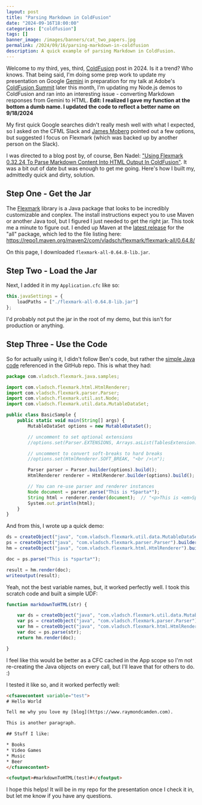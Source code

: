```yaml
---
layout: post
title: "Parsing Markdown in ColdFusion"
date: "2024-09-16T18:00:00"
categories: ["coldfusion"]
tags: []
banner_image: /images/banners/cat_two_papers.jpg
permalink: /2024/09/16/parsing-markdown-in-coldfusion
description: A quick example of parsing Markdown in ColdFusion.
---
```


Welcome to my third, yes, third, [ColdFusion](https://www.raymondcamden.com/categories/coldfusion) post in 2024. Is it a trend? Who knows. That being said, I'm doing some prep work to update my presentation on Google [Gemini](https://gemini.google.com) in preparation for my talk at Adobe's [ColdFusion Summit](https://cfsummit.adobeevents.com/) later this month, I'm updating my Node.js demos to ColdFusion and ran into an interesting issue - converting Markdown responses from Gemini to HTML. **Edit: I realized I gave my function at the bottom a dumb name. I updated the code to reflect a better name on 9/18/2024**

My first quick Google searches didn't really mesh well with what I expected, so I asked on the CFML Slack and [James Moberg](https://github.com/JamoCA) pointed out a few options, but suggested I focus on Flexmark (which was backed up by another person on the Slack). 

I was directed to a blog post by, of course, Ben Nadel: ["Using Flexmark 0.32.24 To Parse Markdown Content Into HTML Output In ColdFusion"](https://www.bennadel.com/blog/3452-using-flexmark-0-32-24-to-parse-markdown-content-into-html-output-in-coldfusion.htm). It was a bit out of date but was enough to get me going. Here's how I built my, admittedly quick and dirty, solution. 

## Step One - Get the Jar

The [Flexmark](https://github.com/vsch/flexmark-java) library is a Java package that looks to be incredibly customizable and conplex. The install instructions expect you to use Maven or another Java tool, but I figured I just needed to get the right jar. This took me a minute to figure out. I ended up Maven at the [latest release](https://mvnrepository.com/artifact/com.vladsch.flexmark/flexmark-all/0.64.8) for the "all" package, which led to the file listing here: <https://repo1.maven.org/maven2/com/vladsch/flexmark/flexmark-all/0.64.8/> 

On this page, I downloaded `flexmark-all-0.64.8-lib.jar`. 

## Step Two - Load the Jar

Next, I added it in my `Application.cfc` like so:

```js
this.javaSettings = {
	loadPaths = ["./flexmark-all-0.64.8-lib.jar"]
};
```

I'd probably not put the jar in the root of my demo, but this isn't for production or anything. 

## Step Three - Use the Code

So for actually using it, I didn't follow Ben's code, but rather the [simple Java code](https://github.com/vsch/flexmark-java/blob/master/flexmark-java-samples/src/com/vladsch/flexmark/java/samples/BasicSample.java) referenced in the GitHub repo. This is what they had:

```js
package com.vladsch.flexmark.java.samples;

import com.vladsch.flexmark.html.HtmlRenderer;
import com.vladsch.flexmark.parser.Parser;
import com.vladsch.flexmark.util.ast.Node;
import com.vladsch.flexmark.util.data.MutableDataSet;

public class BasicSample {
    public static void main(String[] args) {
        MutableDataSet options = new MutableDataSet();

        // uncomment to set optional extensions
        //options.set(Parser.EXTENSIONS, Arrays.asList(TablesExtension.create(), StrikethroughExtension.create()));

        // uncomment to convert soft-breaks to hard breaks
        //options.set(HtmlRenderer.SOFT_BREAK, "<br />\n");

        Parser parser = Parser.builder(options).build();
        HtmlRenderer renderer = HtmlRenderer.builder(options).build();

        // You can re-use parser and renderer instances
        Node document = parser.parse("This is *Sparta*");
        String html = renderer.render(document);  // "<p>This is <em>Sparta</em></p>\n"
        System.out.println(html);
    }
}
```

And from this, I wrote up a quick demo:

```js
ds = createObject("java", "com.vladsch.flexmark.util.data.MutableDataSet");
ps = createObject("java", "com.vladsch.flexmark.parser.Parser").builder(ds).build();
hm = createObject("java", "com.vladsch.flexmark.html.HtmlRenderer").builder(ds).build();

doc = ps.parse("This is *sparta*");

result = hm.render(doc);
writeoutput(result);
```

Yeah, not the best variable names, but, it worked perfectly well. I took this scratch code and built a simple UDF:

```js
function markdownToHTML(str) {

	var ds = createObject("java", "com.vladsch.flexmark.util.data.MutableDataSet");
	var ps = createObject("java", "com.vladsch.flexmark.parser.Parser").builder(ds).build();
	var hm = createObject("java", "com.vladsch.flexmark.html.HtmlRenderer").builder(ds).build();
	var doc = ps.parse(str);
	return hm.render(doc);

}
```

I feel like this would be better as a CFC cached in the App scope so I'm not re-creating the Java objects on every call, but I'll leave that for others to do. :) 

I tested it like so, and it worked perfectly well:

```html
<cfsavecontent variable="test">
# Hello World

Tell me why you love my [blog](https://www.raymondcamden.com).

This is another paragraph. 

## Stuff I like:

* Books
* Video Games
* Music 
* Beer 
</cfsavecontent>

<cfoutput>#markdownToHTML(test)#</cfoutput>
```

I hope this helps! It will be in my repo for the presentation once I check it in, but let me know if you have any questions. 